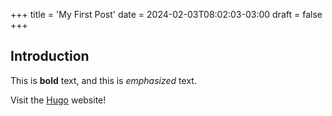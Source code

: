 +++
title = 'My First Post'
date = 2024-02-03T08:02:03-03:00
draft = false
+++

## Introduction

This is **bold** text, and this is *emphasized* text.

Visit the [Hugo](https://gohugo.io) website!
